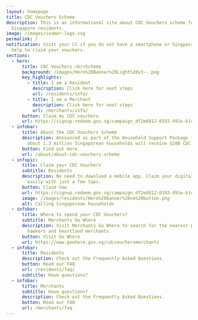```yaml
---
layout: homepage
title: CDC Vouchers Scheme
description: This is an informational site about CDC Vouchers scheme for
  Singapore residents.
image: /images/isomer-logo.svg
permalink: /
notification: Visit your CC if you do not have a smartphone or Singpass or need
  help to claim your vouchers.
sections:
  - hero:
      title: CDC Vouchers <br>Scheme
      background: /images/Hero%20Banner%20Light%20v3--.png
      key_highlights:
        - title: I am a Resident
          description: Click here for next steps
          url: /residents/info/
        - title: I am a Merchant
          description: Click here for next steps
          url: /merchants/info/
      button: Claim my CDC vouchers
      url: https://signup.redeem.gov.sg/campaign_df2e6812-0192-491e-b1cc-d9887600639e?lang=en-GB
  - infobar:
      title: About the CDC Vouchers Scheme
      description: Announced as part of the Household Support Package in Budget 2021,
        about 1.3 million Singaporean households will receive $100 CDC Vouchers.
      button: Find out more
      url: /about/about-cdc-vouchers-scheme
  - infopic:
      title: Claim your CDC Vouchers
      subtitle: Residents
      description: No need to download a mobile app. Claim your digital vouchers
        easily with just a few taps.
      button: Claim now
      url: https://signup.redeem.gov.sg/campaign_df2e6812-0192-491e-b1cc-d9887600639e
      image: /images/residents/Hero%20banner%20no%20button.png
      alt: Calling Singaporean households
  - infobar:
      title: Where to spend your CDC Vouchers?
      subtitle: Merchants Go Where
      description: Visit Merchants Go Where to search for the nearest participating
        hawkers and heartland merchants.
      button: Visit Go Where
      url: https://www.gowhere.gov.sg/cdcvouchersmerchants
  - infobar:
      title: Residents
      description: Check out the Frequently Asked Questions.
      button: Read our FAQ
      url: /residents/faq/
      subtitle: Have questions?
  - infobar:
      title: Merchants
      subtitle: Have questions?
      description: Check out the Frequently Asked Questions.
      button: Read our FAQ
      url: /merchants/faq
---
```

